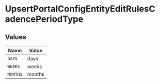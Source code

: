 # UpsertPortalConfigEntityEditRulesCadencePeriodType


## Values

| Name     | Value    |
| -------- | -------- |
| `DAYS`   | days     |
| `WEEKS`  | weeks    |
| `MONTHS` | months   |